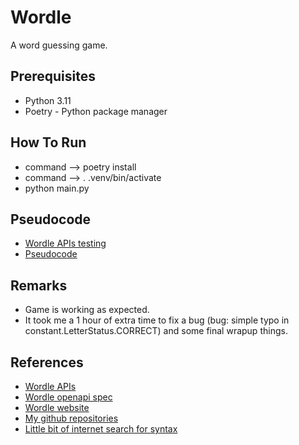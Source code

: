 # Wordle

A word guessing game.

## Prerequisites

- Python 3.11
- Poetry - Python package manager

## How To Run

- command --> poetry install
- command --> . .venv/bin/activate
- python main.py

## Pseudocode

- [Wordle APIs testing](./wordle_api.http)
- [Pseudocode](./pseudocode.pseudo)

## Remarks

- Game is working as expected.
- It took me a 1 hour of extra time to fix a bug (bug: simple typo in constant.LetterStatus.CORRECT) and some final wrapup things.

## References

- [Wordle APIs](https://wordle.votee.dev:8000/redoc)
- [Wordle openapi spec](./wordle_openapi_spec.json)
- [Wordle website](https://www.nytimes.com/games/wordle/index.html)
- [My github repositories](https://github.com/anuprshetty?tab=repositories)
- [Little bit of internet search for syntax](https://www.google.com)
